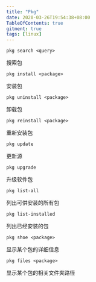 ```yaml
---
title: "Pkg"
date: 2020-03-26T19:54:38+08:00
TableOfContents: true
gitment: true
tags: [linux]
---
```

	pkg search <query>
搜索包

	pkg install <package>
安装包

	pkg uninstall <package>
卸载包

	pkg reinstall <package>
重新安装包

	pkg update
更新源

	pkg upgrade
升级软件包

	pkg list-all
列出可供安装的所有包

	pkg list-installed
列出已经安装的包

	pkg shoe <package>
显示某个包的详细信息

	pkg files <package>
显示某个包的相关文件夹路径
